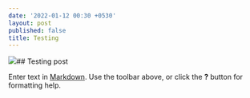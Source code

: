 ```yaml
---
date: '2022-01-12 00:30 +0530'
layout: post
published: false
title: Testing
---
```

![]({{site.baseurl}}/https://upload.wikimedia.org/wikipedia/en/d/d2/St_Anthony%27s_College_Logo2.png)## Testing post

Enter text in [Markdown](http://daringfireball.net/projects/markdown/). Use the toolbar above, or click the **?** button for formatting help.
